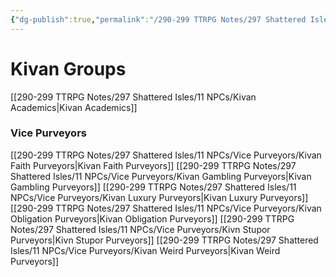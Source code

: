 ```yaml
---
{"dg-publish":true,"permalink":"/290-299 TTRPG Notes/297 Shattered Isles/11 NPCs/Kivan NPC Groups/"}
---
```



# Kivan Groups

[[290-299 TTRPG Notes/297 Shattered Isles/11 NPCs/Kivan Academics\|Kivan Academics]]

### Vice Purveyors

[[290-299 TTRPG Notes/297 Shattered Isles/11 NPCs/Vice Purveyors/Kivan Faith Purveyors\|Kivan Faith Purveyors]]
[[290-299 TTRPG Notes/297 Shattered Isles/11 NPCs/Vice Purveyors/Kivan Gambling Purveyors\|Kivan Gambling Purveyors]]
[[290-299 TTRPG Notes/297 Shattered Isles/11 NPCs/Vice Purveyors/Kivan Luxury Purveyors\|Kivan Luxury Purveyors]]
[[290-299 TTRPG Notes/297 Shattered Isles/11 NPCs/Vice Purveyors/Kivan Obligation Purveyors\|Kivan Obligation Purveyors]]
[[290-299 TTRPG Notes/297 Shattered Isles/11 NPCs/Vice Purveyors/Kivn Stupor Purveyors\|Kivn Stupor Purveyors]]
[[290-299 TTRPG Notes/297 Shattered Isles/11 NPCs/Vice Purveyors/Kivan Weird Purveyors\|Kivan Weird Purveyors]]